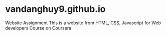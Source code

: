 # vandanghuy9.github.io
Website Assignment
This is a website from HTML, CSS, Javascript for Web developers Course on Coursera 
